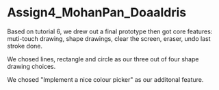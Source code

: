 # Assign4_MohanPan_DoaaIdris

Based on tutorial 6, we drew out a final prototype then got core features: muti-touch drawing, shape drawings, clear the screen, eraser, undo last stroke done.

We chosed lines, rectangle and circle as our three out of four shape drawing choices.

We chosed "Implement a nice colour picker" as our additonal feature.
